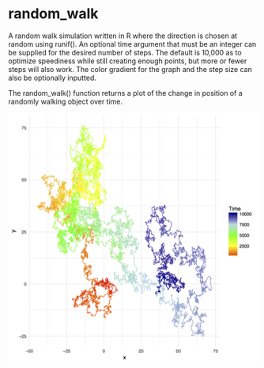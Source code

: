 # random_walk

A random walk simulation written in R where the direction is chosen at random using runif(). An optional time argument that must be an integer can be supplied for the desired number of steps. The default is 10,000 as to optimize speediness while still creating 
enough points, but more or fewer steps will also work. The color gradient for the graph and the step size can also be optionally inputted.

The random_walk() function returns a plot of the change in position of a randomly walking object over time.

<img src="https://github.com/ShadeWilson/random_walk/blob/master/random_walk.png" width="600"> 
